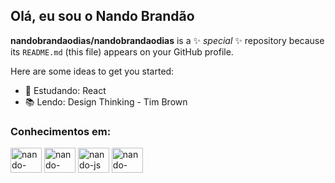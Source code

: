 ## Olá, eu sou o Nando Brandão

**nandobrandaodias/nandobrandaodias** is a ✨ _special_ ✨ repository because its `README.md` (this file) appears on your GitHub profile.

Here are some ideas to get you started:

- 🌱 Estudando: React
- 📚 Lendo: Design Thinking - Tim Brown


### Conhecimentos em:
  <div style="display: inline_block">
    <img align="center" alt="nando-html" height="40" width="50" src="https://cdn.jsdelivr.net/gh/devicons/devicon/icons/html5/html5-original.svg">
    <img align="center" alt="nando-css" height="40" width="50" src="https://cdn.jsdelivr.net/gh/devicons/devicon/icons/css3/css3-original.svg">
    <img align="center" alt="nando-js" height="40" width="50" src="https://cdn.jsdelivr.net/gh/devicons/devicon/icons/javascript/javascript-original.svg">
    <img align="center" alt="nando-bootstrap" height="40" width="50" src="https://cdn.jsdelivr.net/gh/devicons/devicon/icons/bootstrap/bootstrap-original.svg">
  </div>


<!-- <div align="center">
  <a href="https://github.com/nandobrandaodias">
  <img height="180em" src="https://github-readme-stats.vercel.app/api?username=nandobrandaodias&show_icons=true&theme=dark&include_all_commits=true&count_private=true"/>
 <img height="180em" src="https://github-readme-stats.vercel.app/api/top-langs/?username=nandobrandaodias&layout=compact&langs_count=7&theme=dark"/>
</div> !-->
